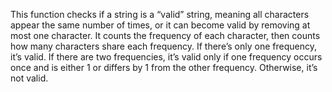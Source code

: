 This function checks if a string is a “valid” string, meaning all characters appear the same number of times, or it can become valid by removing at most one character. It counts the frequency of each character, then counts how many characters share each frequency. If there’s only one frequency, it’s valid. If there are two frequencies, it’s valid only if one frequency occurs once and is either 1 or differs by 1 from the other frequency. Otherwise, it’s not valid.